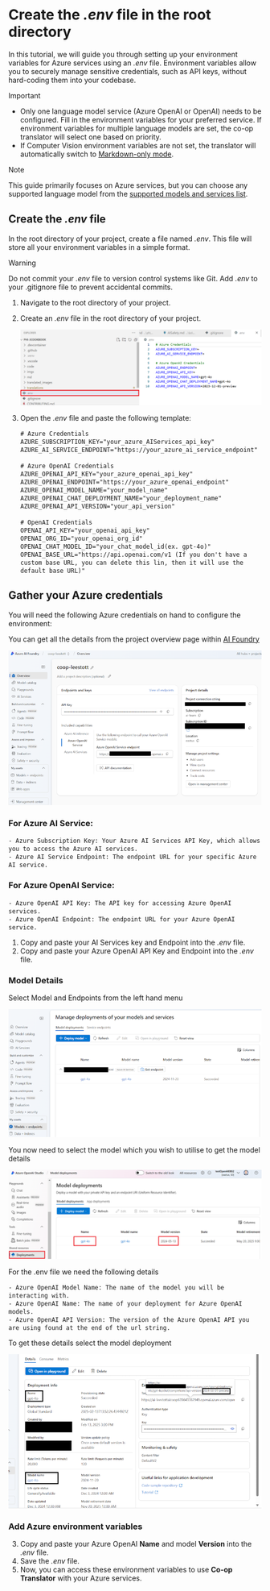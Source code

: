 # Create the *.env* file in the root directory

In this tutorial, we will guide you through setting up your environment variables for Azure services using an *.env* file. Environment variables allow you to securely manage sensitive credentials, such as API keys, without hard-coding them into your codebase.

> [!IMPORTANT]
> - Only one language model service (Azure OpenAI or OpenAI) needs to be configured. Fill in the environment variables for your preferred service. If environment variables for multiple language models are set, the co-op translator will select one based on priority.
> - If Computer Vision environment variables are not set, the translator will automatically switch to [Markdown-only mode](./markdown-only-mode.md).

> [!NOTE]
> This guide primarily focuses on Azure services, but you can choose any supported language model from the [supported models and services list](../README.md#-supported-models-and-services).

## Create the *.env* file

In the root directory of your project, create a file named *.env*. This file will store all your environment variables in a simple format.

> [!WARNING]
> Do not commit your *.env* file to version control systems like Git. Add *.env* to your .gitignore file to prevent accidental commits.

1. Navigate to the root directory of your project.

1. Create an *.env* file in the root directory of your project.

    ![Create *.env* file.](../../imgs/create-env.png)

1. Open the *.env* file and paste the following template:

    ```plaintext
    # Azure Credentials
    AZURE_SUBSCRIPTION_KEY="your_azure_AIServices_api_key"
    AZURE_AI_SERVICE_ENDPOINT="https://your_azure_ai_service_endpoint"

    # Azure OpenAI Credentials
    AZURE_OPENAI_API_KEY="your_azure_openai_api_key"
    AZURE_OPENAI_ENDPOINT="https://your_azure_openai_endpoint"
    AZURE_OPENAI_MODEL_NAME="your_model_name"
    AZURE_OPENAI_CHAT_DEPLOYMENT_NAME="your_deployment_name"
    AZURE_OPENAI_API_VERSION="your_api_version"

    # OpenAI Credentials
    OPENAI_API_KEY="your_openai_api_key"
    OPENAI_ORG_ID="your_openai_org_id"
    OPENAI_CHAT_MODEL_ID="your_chat_model_id(ex. gpt-4o)"
    OPENAI_BASE_URL="https://api.openai.com/v1 (If you don't have a custom base URL, you can delete this lin, then it will use the default base URL)"
    ```

## Gather your Azure credentials

You will need the following Azure credentials on hand to configure the environment:

You can get all the details from the project overview page within [AI Foundry](https://ai.azure.com/build/overview)

![Foundry-overview](../../imgs/foundry-overview.png)


### For Azure AI Service:

    - Azure Subscription Key: Your Azure AI Services API Key, which allows you to access the Azure AI services.
    - Azure AI Service Endpoint: The endpoint URL for your specific Azure AI service.

### For Azure OpenAI Service:

    - Azure OpenAI API Key: The API key for accessing Azure OpenAI services.
    - Azure OpenAI Endpoint: The endpoint URL for your Azure OpenAI service.


1. Copy and paste your AI Services key and Endpoint into the *.env* file.
2. Copy and paste your Azure OpenAI API Key and Endpoint into the *.env* file.

### Model Details 

Select Model and Endpoints from the left hand menu 

![FoundryModels](../../imgs/gpt-models.png)

You now need to select the model which you wish to utilise to get the model details 

![ModelDetails](../../imgs/model-deployment-name.png)

For the .env file we need the following details 

    - Azure OpenAI Model Name: The name of the model you will be interacting with.
    - Azure OpenAI Name: The name of your deployment for Azure OpenAI models.
    - Azure OpenAI API Version: The version of the Azure OpenAI API you are using found at the end of the url string.

To get these details select the model deployment 

![FoundryModelinfo](../../imgs/foundry-model-info.png)

### Add Azure environment variables

3. Copy and paste your Azure OpenAI **Name** and model **Version** into the *.env* file.
4. Save the *.env* file.
5. Now, you can access these environment variables to use **Co-op Translator** with your Azure services.
